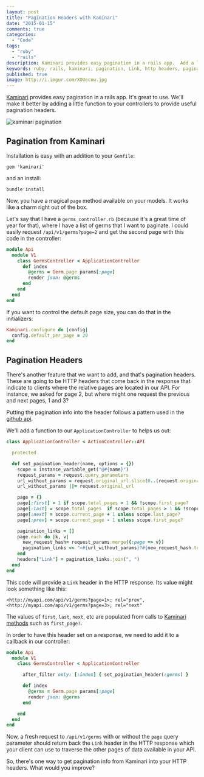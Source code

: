 ```yaml
---
layout: post
title: "Pagination Headers with Kaminari"
date: "2015-01-15"
comments: true
categories:
  - "Code"
tags:
  - "ruby"
  - "rails"
description: Kaminari provides easy pagination in a rails app.  Add a little function to your controllers, and you'll have great pagination headers
keywords: ruby, rails, kaminari, pagination, Link, http headers, pagination header
published: true
image: http://i.imgur.com/XOUecnw.jpg
---
```


[Kaminari](https://github.com/amatsuda/kaminari) provides easy pagination in a rails app.  It's great to use.  We'll make it better by adding a little function to your controllers to provide useful pagination headers.

![kaminari pagination](http://i.imgur.com/XOUecnw.jpg)

<!--more-->

## Pagination from Kaminari

Installation is easy with an addition to your `Gemfile`:

```
gem 'kaminari'
```

and an install:

```
bundle install
```

Now, you have a magical `page` method available on your models.  It works like a charm right out of the box.

Let's say that I have a `germs_controller.rb` (because it's a great time of year for that), where I have a list of germs that I want to paginate.  I could easily request `/api/v1/germs?page=2` and get the second page with this code in the controller:

```ruby germs_controller.rb
module Api
  module V1
    class GermsController < ApplicationController
      def index
        @germs = Germ.page params[:page]
        render json: @germs
      end
    end
  end
end
```

If you want to control the default page size, you can do that in the initializers:

```ruby kaminari_config.rb
Kaminari.configure do |config|
  config.default_per_page = 20
end
```

## Pagination Headers

There's another feature that we want to add, and that's pagination headers.  These are going to be HTTP headers that come back in the response that indicate to clients where the relative pages are located in our API.  For instance, we asked for page 2, but where might one request the previous and next pages, 1 and 3?

Putting the pagination info into the header follows a pattern used in the [github api](https://developer.github.com/guides/traversing-with-pagination/).

We'll add a function to our `ApplicationController` to helps us out:

```ruby application_controller.rb
class ApplicationController < ActionController::API

  protected

  def set_pagination_header(name, options = {})
    scope = instance_variable_get("@#{name}")
    request_params = request.query_parameters
    url_without_params = request.original_url.slice(0..(request.original_url.index("?")-1)) unless request_params.empty?
    url_without_params ||= request.original_url

    page = {}
    page[:first] = 1 if scope.total_pages > 1 && !scope.first_page?
    page[:last] = scope.total_pages  if scope.total_pages > 1 && !scope.last_page?
    page[:next] = scope.current_page + 1 unless scope.last_page?
    page[:prev] = scope.current_page - 1 unless scope.first_page?

    pagination_links = []
    page.each do |k, v|
      new_request_hash= request_params.merge({:page => v})
      pagination_links << "<#{url_without_params}?#{new_request_hash.to_param}>; rel=\"#{k}\""
    end
    headers["Link"] = pagination_links.join(", ")
  end
end
```

This code will provide a `Link` header in the HTTP response.  Its value might look something like this:

```text Link
<http://myapi.com/api/v1/germs?page=1>; rel="prev", <http://myapi.com/api/v1/germs?page=3>; rel="next"
```

The values of `first`, `last`, `next`, etc are populated from calls to [Kaminari methods](http://www.rubydoc.info/github/amatsuda/kaminari/Kaminari/PageScopeMethods) such as `first_page?`.

In order to have this header set on a response, we need to add it to a callback in our controller:

```ruby germs_controller.rb
module Api
  module V1
    class GermsController < ApplicationController

      after_filter only: [:index] { set_pagination_header(:germs) }

      def index
        @germs = Germ.page params[:page]
        render json: @germs
      end

    end
  end
end
```

Now, a fresh request to `/api/v1/germs` with or without the `page` query parameter should return back the `Link` header in the HTTP response which your client can use to traverse the other pages of data available in your API.

So, there's one way to get pagination info from Kaminari into your HTTP headers.  What would you improve?


